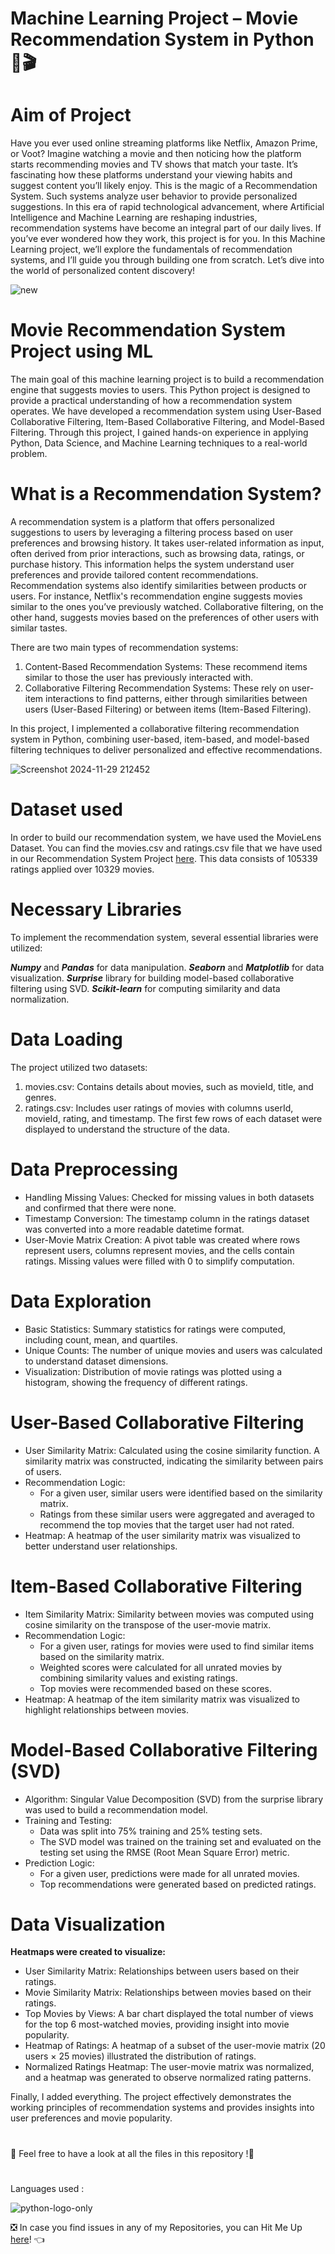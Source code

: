 # Machine Learning Project – Movie Recommendation System in Python 🎦🎬 
# Aim of Project
Have you ever used online streaming platforms like Netflix, Amazon Prime, or Voot? Imagine watching a movie and then noticing how the platform starts recommending movies and TV shows that match your taste. It’s fascinating how these platforms understand your viewing habits and suggest content you’ll likely enjoy. This is the magic of a Recommendation System.
Such systems analyze user behavior to provide personalized suggestions. In this era of rapid technological advancement, where Artificial Intelligence and Machine Learning are reshaping industries, recommendation systems have become an integral part of our daily lives. If you’ve ever wondered how they work, this project is for you.
In this Machine Learning project, we’ll explore the fundamentals of recommendation systems, and I’ll guide you through building one from scratch. Let’s dive into the world of personalized content discovery!

![new](https://github.com/user-attachments/assets/37f4b297-5018-43fe-9f9f-06fd4c7711cd)

# Movie Recommendation System Project using ML
The main goal of this machine learning project is to build a recommendation engine that suggests movies to users. This Python project is designed to provide a practical understanding of how a recommendation system operates. We have developed a recommendation system using User-Based Collaborative Filtering, Item-Based Collaborative Filtering, and Model-Based Filtering. Through this project, I gained hands-on experience in applying Python, Data Science, and Machine Learning techniques to a real-world problem.

# What is a Recommendation System?
A recommendation system is a platform that offers personalized suggestions to users by leveraging a filtering process based on user preferences and browsing history. It takes user-related information as input, often derived from prior interactions, such as browsing data, ratings, or purchase history. This information helps the system understand user preferences and provide tailored content recommendations.
Recommendation systems also identify similarities between products or users. For instance, Netflix's recommendation engine suggests movies similar to the ones you’ve previously watched. Collaborative filtering, on the other hand, suggests movies based on the preferences of other users with similar tastes.

There are two main types of recommendation systems:

1. Content-Based Recommendation Systems: These recommend items similar to those the user has previously interacted with.
2. Collaborative Filtering Recommendation Systems: These rely on user-item interactions to find patterns, either through similarities between users (User-Based Filtering) or between items (Item-Based Filtering).

In this project, I implemented a collaborative filtering recommendation system in Python, combining user-based, item-based, and model-based filtering techniques to deliver personalized and effective recommendations.

![Screenshot 2024-11-29 212452](https://github.com/user-attachments/assets/95b14aa3-f826-4e4c-8178-335fc3bee70d)

# Dataset used
In order to build our recommendation system, we have used the MovieLens Dataset. You can find the movies.csv and ratings.csv file that we have used in our Recommendation System Project [here](https://drive.google.com/file/d/1Dn1BZD3YxgBQJSIjbfNnmCFlDW2jdQGD/view).  This data consists of 105339 ratings applied over 10329 movies.

# Necessary Libraries
To implement the recommendation system, several essential libraries were utilized:

**_Numpy_** and **_Pandas_** for data manipulation.
**_Seaborn_** and **_Matplotlib_** for data visualization.
**_Surprise_** library for building model-based collaborative filtering using SVD.
**_Scikit-learn_** for computing similarity and data normalization.

# Data Loading
The project utilized two datasets:

1. movies.csv: Contains details about movies, such as movieId, title, and genres. 
2. ratings.csv: Includes user ratings of movies with columns userId, movieId, rating, and timestamp.
The first few rows of each dataset were displayed to understand the structure of the data.

# Data Preprocessing
- Handling Missing Values: Checked for missing values in both datasets and confirmed that there were none.
- Timestamp Conversion: The timestamp column in the ratings dataset was converted into a more readable datetime format.
- User-Movie Matrix Creation: A pivot table was created where rows represent users, columns represent movies, and the cells contain ratings. Missing values were filled with 0 to simplify computation.

# Data Exploration
- Basic Statistics: Summary statistics for ratings were computed, including count, mean, and quartiles.
- Unique Counts: The number of unique movies and users was calculated to understand dataset dimensions.
- Visualization: Distribution of movie ratings was plotted using a histogram, showing the frequency of different ratings.

# User-Based Collaborative Filtering
- User Similarity Matrix: Calculated using the cosine similarity function. A similarity matrix was constructed, indicating the similarity between pairs of users.
- Recommendation Logic:
  - For a given user, similar users were identified based on the similarity matrix.
  - Ratings from these similar users were aggregated and averaged to recommend the top movies that the target user had not rated.
- Heatmap: A heatmap of the user similarity matrix was visualized to better understand user relationships.

# Item-Based Collaborative Filtering
- Item Similarity Matrix: Similarity between movies was computed using cosine similarity on the transpose of the user-movie matrix.
- Recommendation Logic:
  - For a given user, ratings for movies were used to find similar items based on the similarity matrix.
  - Weighted scores were calculated for all unrated movies by combining similarity values and existing ratings.
  - Top movies were recommended based on these scores.
- Heatmap: A heatmap of the item similarity matrix was visualized to highlight relationships between movies.

# Model-Based Collaborative Filtering (SVD)
- Algorithm: Singular Value Decomposition (SVD) from the surprise library was used to build a recommendation model.
- Training and Testing:
  - Data was split into 75% training and 25% testing sets.
  - The SVD model was trained on the training set and evaluated on the testing set using the RMSE (Root Mean Square Error) metric.
- Prediction Logic:
  - For a given user, predictions were made for all unrated movies.
  - Top recommendations were generated based on predicted ratings.

# Data Visualization
**Heatmaps were created to visualize:**

- User Similarity Matrix: Relationships between users based on their ratings.
- Movie Similarity Matrix: Relationships between movies based on their ratings.
- Top Movies by Views: A bar chart displayed the total number of views for the top 6 most-watched movies, providing insight into movie popularity.
- Heatmap of Ratings: A heatmap of a subset of the user-movie matrix (20 users × 25 movies) illustrated the distribution of ratings.
- Normalized Ratings Heatmap: The user-movie matrix was normalized, and a heatmap was generated to observe normalized rating patterns.


Finally, I added everything. The project effectively demonstrates the working principles of recommendation systems and provides insights into user preferences and movie popularity.

# 
📣 Feel free to have a look at all the files in this repository !🤗

# 
Languages used : 

![python-logo-only](https://github.com/user-attachments/assets/a78aa447-fe92-4892-aaed-4dd6ea761795)

❎ In case you find issues in any of my Repositories, you can Hit Me Up [here](https://github.com/issues)! 👈





